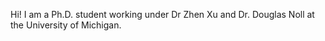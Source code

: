 Hi!
I am a Ph.D. student working under Dr Zhen Xu and Dr. Douglas Noll at the University of Michigan.
